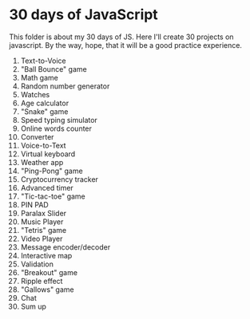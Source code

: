 # 30 days of JavaScript

This folder is about my 30 days of JS. Here I'll create 30 projects on javascript. By the way, hope, that it will be a good practice experience.

1. Text-to-Voice
2. "Ball Bounce" game
3. Math game
4. Random number generator
5. Watches
6. Age calculator
7. "Snake" game
8. Speed typing simulator
9. Online words counter
10. Сonverter
11. Voice-to-Text
12. Virtual keyboard
13. Weather app
14. "Ping-Pong" game
15. Сryptocurrency tracker
16. Advanced timer
17. "Tic-tac-toe" game
18. PIN PAD
19. Paralax Slider
20. Music Player
21. "Tetris" game
22. Video Player
23. Message encoder/decoder
24. Interactive map
25. Validation
26. "Breakout" game
27. Ripple effect
28. "Gallows" game
29. Chat
30. Sum up